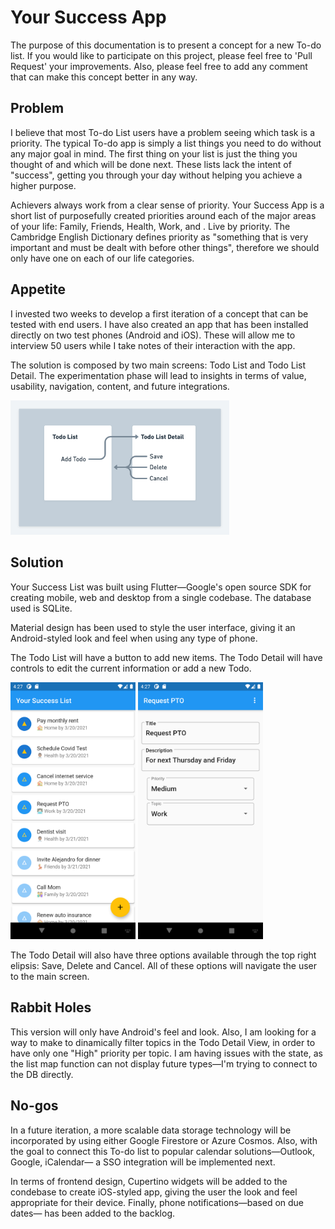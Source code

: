 # Your Success App

The purpose of this documentation is to present a concept for a new To-do list. If you would like to participate on this project, please feel free to 'Pull Request' your improvements. Also, please feel free to add any comment that can make this concept better in any way.

## Problem

I believe that most To-do List users have a problem seeing which task is a priority. The typical To-do app is simply a list things you need to do without any major goal in mind. The first thing on your list is just the thing you thought of and which will be done next. These lists lack the intent of "success", getting you through your day without helping you achieve a higher purpose.

Achievers always work from a clear sense of priority. Your Success App is a short list of purposefully created priorities around each of the major areas of your life: Family, Friends, Health, Work, and . Live by priority. The Cambridge English Dictionary defines priority as "something that is very important and must be dealt with before other things", therefore we should only have one on each of our life categories.

## Appetite

I invested two weeks to develop a first iteration of a concept that can be tested with end users. I have also created an app that has been installed directly on two test phones (Android and iOS). These will allow me to interview 50 users while I take notes of their interaction with the app. 

The solution is composed by two main screens: Todo List and Todo List Detail. The experimentation phase will lead to insights in terms of value, usability, navigation, content, and future integrations.

<img src="/lib/images/sketch%201.0.png" width="350">

## Solution

Your Success List was built using Flutter—Google's open source SDK for creating mobile, web and desktop from a single codebase. The database used is SQLite.  

Material design has been used to style the user interface, giving it an Android-styled look and feel when using any type of phone. 

The Todo List will have a button to add new items. The Todo Detail will have controls to edit the current information or add a new Todo.


<p float="left">
    <img src="./lib/images/Todo%20List%201.0.png" alt="Todo List" width="200">
    <img src="./lib/images/Todo%20Detail%201.0.png"alt="Todo List Detail" width="200">
</p>

The Todo Detail will also have three options available through the top right elipsis: Save, Delete and Cancel. All of these options will navigate the user to the main screen.

## Rabbit Holes

This version will only have Android's feel and look. Also, I am looking for a way to make to dinamically filter topics in the Todo Detail View, in order to have only one "High" priority per topic. I am having issues with the state, as the list map function can not display future types—I'm trying to connect to the DB directly.

## No-gos

In a future iteration, a more scalable data storage technology will be incorporated by using either Google Firestore or Azure Cosmos. Also, with the goal to connect this To-do list to popular calendar solutions—Outlook, Google, iCalendar— a SSO integration will be implemented next.

In terms of frontend design, Cupertino widgets will be added to the condebase to create iOS-styled app, giving the user the look and feel appropriate for their device. Finally, phone notifications—based on due dates— has been added to the backlog.





